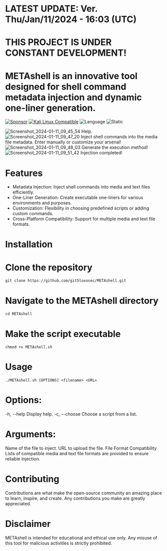 # LATEST UPDATE: Ver. Thu/Jan/11/2024 - 16:03 (UTC)
# THIS PROJECT IS UNDER CONSTANT DEVELOPMENT!
# METAshell is an innovative tool designed for shell command metadata injection and dynamic one-liner generation.

[![Sponsor](https://img.shields.io/badge/Sponsor-%E2%9D%A4-red)](https://github.com/sponsors/git5loxosec) [![Kali Linux Compatible](https://img.shields.io/badge/Kali%20Linux-Compatible-brightgreen)](https://www.kali.org/)
 ![Language](https://img.shields.io/badge/Language-Bash-green.svg)
![Static](https://img.shields.io/badge/License-AGPL_3.0-gold.svg)

![Screenshot_2024-01-11_09_45_54](https://github.com/git5loxosec/METAshell/assets/137344845/8a824d6a-64fe-4365-9f93-22ee0f307af2)
Help.
![Screenshot_2024-01-11_09_47_20](https://github.com/git5loxosec/METAshell/assets/137344845/a0fdecef-2db0-4c9a-9486-84e506666a5a)
Inject shell commands into the media file metadata. Enter manually or customize your arsenal!
![Screenshot_2024-01-11_09_48_03](https://github.com/git5loxosec/METAshell/assets/137344845/313b46c7-f640-4752-a1c6-51fdd50d5bc2)
Generate the execution method!
![Screenshot_2024-01-11_09_51_42](https://github.com/git5loxosec/METAshell/assets/137344845/2314e843-23b7-433f-ad82-319e6351f564)
Injection completed!

# Features
- Metadata Injection: Inject shell commands into media and text files efficiently.
- One-Liner Generation: Create executable one-liners for various environments and purposes.
- Customization: Flexibility in choosing predefined scripts or adding custom commands.
- Cross-Platform Compatibility: Support for multiple media and text file formats.

# Installation

# Clone the repository
```
git clone https://github.com/git5loxosec/METAshell.git
```

# Navigate to the METAshell directory
```
cd METAshell
```

# Make the script executable
```
chmod +x METAshell.sh
```

# Usage

```
./METAshell.sh [OPTIONS] <filename> <URL>
```

# Options:
-h, --help           Display help.
-c, --choose         Choose a script from a list.

# Arguments:
<filename>           Name of the file to inject.
<URL>                URL to upload the file.
File Format Compatibility
Lists of compatible media and text file formats are provided to ensure reliable injection.

# Contributing
Contributions are what make the open-source community an amazing place to learn, inspire, and create. Any contributions you make are greatly appreciated.

# Disclaimer
METAshell is intended for educational and ethical use only. Any misuse of this tool for malicious activities is strictly prohibited.
